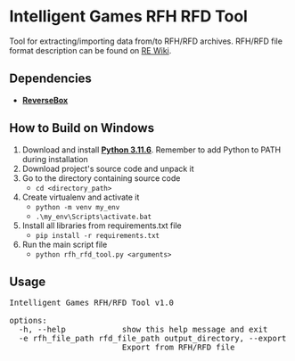 # Intelligent Games RFH RFD Tool
Tool for extracting/importing data from/to RFH/RFD archives.
RFH/RFD file format description can be found on [RE Wiki](https://rewiki.miraheze.org/wiki/Intelligent_Games_RFH_RFD).

## Dependencies

* **[ReverseBox](https://github.com/bartlomiejduda/ReverseBox)**


## How to Build on Windows

1. Download and install  **[Python 3.11.6](https://www.python.org/downloads/release/python-3116/)**. Remember to add Python to PATH during installation
2. Download project's source code and unpack it
3. Go to the directory containing source code
   - ```cd <directory_path>```
4. Create virtualenv and activate it
   - ```python -m venv my_env```
   - ```.\my_env\Scripts\activate.bat```
5. Install all libraries from requirements.txt file
   - ```pip install -r requirements.txt```
6. Run the main script file
   - ```python rfh_rfd_tool.py <arguments>```
   
   
## Usage

<pre>
Intelligent Games RFH/RFD Tool v1.0

options:
  -h, --help            show this help message and exit
  -e rfh_file_path rfd_file_path output_directory, --export rfh_file_path rfd_file_path output_directory
                        Export from RFH/RFD file
</pre>
